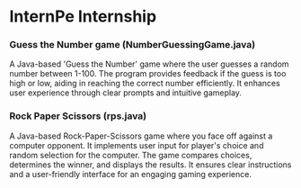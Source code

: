 # InternPe Internship
### Guess the Number game (NumberGuessingGame.java)
<p>A Java-based 'Guess the Number' game where the user guesses a random number between 1-100. The program provides feedback if the guess is too high or low, aiding in reaching the correct number efficiently. It enhances user experience through clear prompts and intuitive gameplay.</p>

### Rock Paper Scissors (rps.java)
<p>A Java-based Rock-Paper-Scissors game where you face off against a computer opponent. It implements user input for player's choice and random selection for the computer. The game compares choices, determines the winner, and displays the results. It ensures clear instructions and a user-friendly interface for an engaging gaming experience.</p>
